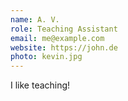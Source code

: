 ```yaml
---
name: A. V.
role: Teaching Assistant
email: me@example.com
website: https://john.de
photo: kevin.jpg
---
```


I like teaching!
